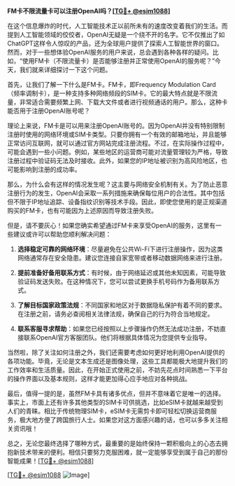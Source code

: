 **FM卡不限流量卡可以注册OpenAI吗？[[TG💪+ @esim1088](https://t.me/s/esim1088)]**

在这个信息爆炸的时代，人工智能技术正以前所未有的速度改变着我们的生活。而提到人工智能领域的佼佼者，OpenAI无疑是一个绕不开的名字。它不仅推出了如ChatGPT这样令人惊叹的产品，还为全球用户提供了探索人工智能世界的窗口。然而，对于一些想体验OpenAI服务的用户来说，总会遇到各种各样的疑问。比如，“使用FM卡（不限流量卡）是否能够注册并正常使用OpenAI的服务呢？”今天，我们就来详细探讨一下这个问题。

首先，让我们了解一下什么是FM卡。FM卡，即Frequency Modulation Card（频率调制卡），是一种支持多种网络频段的SIM卡。它的最大特点就是不限流量，非常适合需要频繁上网、下载大文件或者进行视频通话的用户。那么，这种卡能否用于注册OpenAI账号呢？

理论上来说，FM卡是可以用来注册OpenAI账号的。因为OpenAI并没有特别限制注册时使用的网络环境或SIM卡类型。只要你拥有一个有效的邮箱地址，并且能够正常访问互联网，就可以通过官方网站完成注册流程。不过，在实际操作过程中，可能会遇到一些小问题。例如，某些地区的运营商可能对流量管理较为严格，导致注册过程中验证码无法及时接收。此外，如果您的IP地址被识别为高风险地区，也可能影响到注册的成功率。

那么，为什么会有这样的情况发生呢？这主要与网络安全机制有关。为了防止恶意注册行为的发生，OpenAI会采取一系列措施来确保每位用户的合法性。其中包括但不限于IP地址追踪、设备指纹识别等技术手段。因此，即使您使用的是正规渠道购买的FM卡，也有可能因为上述原因而导致注册失败。

但是，请不要灰心！如果您确实希望通过FM卡来享受OpenAI的服务，这里有一些建议或许可以帮助您顺利解决问题：

1. **选择稳定可靠的网络环境**：尽量避免在公共Wi-Fi下进行注册操作，因为这类网络通常存在安全隐患。建议您连接自家宽带或者移动数据网络来进行注册。

2. **提前准备好备用联系方式**：有时候，由于网络延迟或其他未知因素，可能导致验证码发送失败。在这种情况下，您可以尝试更换手机号码作为备用联系方式。

3. **了解目标国家政策法规**：不同国家和地区对于数据隐私保护有着不同的要求。在注册之前，请务必查阅相关法律法规，确保自己的行为符合当地规定。

4. **联系客服寻求帮助**：如果您已经按照以上步骤操作仍然无法成功注册，不妨直接联系OpenAI官方客服团队。他们将根据具体情况为您提供专业指导。

当然啦，除了关注如何注册之外，我们还需要考虑如何更好地利用OpenAI提供的各项功能。毕竟，无论是文本生成还是图像处理，这些工具都能极大地提升我们的工作效率和生活质量。因此，在开始正式使用之前，不妨先花点时间熟悉一下平台的操作界面以及基本规则，这样才能更加得心应手地应对各种挑战。

最后，值得一提的是，虽然FM卡具有诸多优点，但并不意味着它是唯一的选择。事实上，市面上还有许多其他类型的SIM卡可供挑选，比如eSIM卡就越来越受到人们的青睐。相比于传统物理SIM卡，eSIM卡无需剪卡即可轻松切换运营商服务，极大地方便了跨国旅行人士。如果您对这方面感兴趣的话，也可以多多关注相关资讯哦！

总之，无论您最终选择了哪种方式，最重要的是始终保持一颗积极向上的心态去拥抱新技术带来的便利。相信只要努力克服困难，就一定能够享受到属于自己的那份智能成果！[[TG💪+ @esim1088](https://t.me/s/esim1088)]

[[TG💪+ @esim1088](https://t.me/s/esim1088) ![Image](https://i.postimg.cc/4NQfJmqS/Snipaste-2025-05-13-00-14-12.png)]